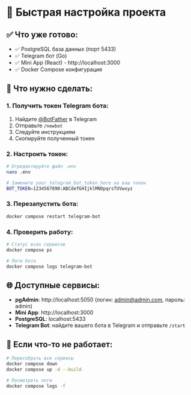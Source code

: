 # 🚀 Быстрая настройка проекта

## ✅ Что уже готово:

- ✅ PostgreSQL база данных (порт 5433)
- ✅ Telegram бот (Go)
- ✅ Mini App (React) - http://localhost:3000
- ✅ Docker Compose конфигурация

## 🔧 Что нужно сделать:

### 1. Получить токен Telegram бота:

1. Найдите [@BotFather](https://t.me/botfather) в Telegram
2. Отправьте `/newbot`
3. Следуйте инструкциям
4. Скопируйте полученный токен

### 2. Настроить токен:

```bash
# Отредактируйте файл .env
nano .env

# Замените your_telegram_bot_token_here на ваш токен
BOT_TOKEN=1234567890:ABCdefGHIjklMNOpqrsTUVwxyz
```

### 3. Перезапустить бота:

```bash
docker compose restart telegram-bot
```

### 4. Проверить работу:

```bash
# Статус всех сервисов
docker compose ps

# Логи бота
docker compose logs telegram-bot
```

## 🌐 Доступные сервисы:

- **pgAdmin**: http://localhost:5050 (логин: admin@admin.com, пароль: admin)
- **Mini App**: http://localhost:3000
- **PostgreSQL**: localhost:5433
- **Telegram Bot**: найдите вашего бота в Telegram и отправьте `/start`

## 🐛 Если что-то не работает:

```bash
# Пересобрать все сервисы
docker compose down
docker compose up -d --build

# Посмотреть логи
docker compose logs -f
```
